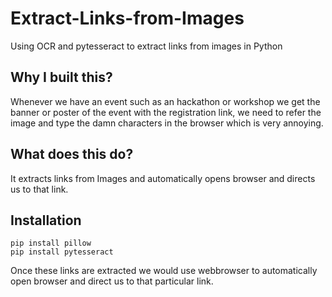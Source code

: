 # Extract-Links-from-Images
Using OCR and pytesseract to extract links from images in Python

## Why I built this?
Whenever we have an event such as an hackathon or workshop we get the banner or poster of the event with the registration link, we need to refer the image and type the damn characters in the browser which is very annoying.

## What does this do?
It extracts links from Images and automatically opens browser and directs us to that link.

## Installation
```
pip install pillow
pip install pytesseract
```


Once these links are extracted we would use webbrowser to automatically open browser and direct us to that particular link.
